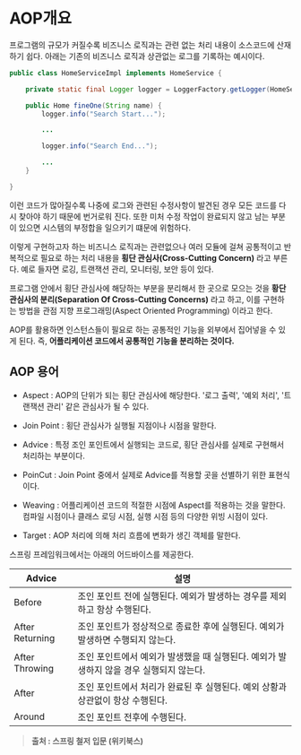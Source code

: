 # AOP개요
프로그램의 규모가 커질수록 비즈니스 로직과는 관련 없는 처리 내용이 소스코드에 산재하기 쉽다. 아래는 기존의 비즈니스 로직과 상관없는 로그를 기록하는 예시이다.

```java
public class HomeServiceImpl implements HomeService {

    private static final Logger logger = LoggerFactory.getLogger(HomeServiceImpl.class);

    public Home fineOne(String name) {
        logger.info("Search Start...");

        ...

        logger.info("Search End...");

        ...
    }

}
```

이런 코드가 많아질수록 나중에 로그와 관련된 수정사항이 발견된 경우 모든 코드를 다시 찾아야 하기 때문에 번거로워 진다. 또한 미처 수정 작업이 완료되지 않고 남는 부분이 있으면 시스템의 부정합을 일으키기 떄문에 위험하다.

이렇게 구현하고자 하는 비즈니스 로직과는 관련없으나 여러 모듈에 걸쳐 공통적이고 반복적으로 필요로 하는 처리 내용을 __횡단 관심사(Cross-Cutting Concern)__ 라고 부른다. 예로 들자면 로깅, 트랜잭션 관리, 모니터링, 보안 등이 있다.

프로그램 안에서 횡단 관심사에 해당하는 부분을 분리해서 한 곳으로 모으는 것을 __황단 관심사의 분리(Separation Of Cross-Cutting Concerns)__ 라고 하고, 이를 구현하는 방법을 관점 지향 프로그래밍(Aspect Oriented Programming) 이라고 한다.

AOP를 활용하면 인스턴스들이 필요로 하는 공통적인 기능을 외부에서 집어넣을 수 있게 된다. 즉, __어플리케이션 코드에서 공통적인 기능을 분리하는 것이다.__

## AOP 용어
- Aspect : AOP의 단위가 되는 횡단 관심사에 해당한다. '로그 출력', '예외 처리', '트랜잭션 관리' 같은 관심사가 될 수 있다.

- Join Point : 횡단 관심사가 실행될 지점이나 시점을 말한다.

- Advice : 특정 조인 포인트에서 실행되는 코드로, 횡단 관심사를 실제로 구현해서 처리하는 부분이다.

- PoinCut : Join Point 중에서 실제로 Advice를 적용할 곳을 선별하기 위한 표현식이다.

- Weaving : 어플리케이션 코드의 적절한 시점에 Aspect를 적용하는 것을 말한다. 컴파일 시점이나 클래스 로딩 시점, 실행 시점 등의 다양한 위빙 시점이 있다.

- Target : AOP 처리에 의해 처리 흐름에 변화가 생긴 객체를 말한다.

스프링 프레임워크에서는 아래의 어드바이스를 제공한다.

|Advice|설명|
|--|--|
|Before|조인 포인트 전에 실행된다. 예외가 발생하는 경우를 제외하고 항상 수행된다.|
|After Returning|조인 포인트가 정상적으로 종료한 후에 실행된다. 예외가 발생하면 수행되지 않는다.|
|After Throwing|조인 포인트에서 예외가 발생했을 때 실행된다. 예외가 발생하지 않을 경우 실행되지 않는다.|
|After|조인 포인트에서 처리가 완료된 후 실행된다. 예외 상황과 상관없이 항상 수행된다.|
|Around|조인 포인트 전후에 수행된다.|

> __출처 : 스프링 철저 입문 (위키북스)__